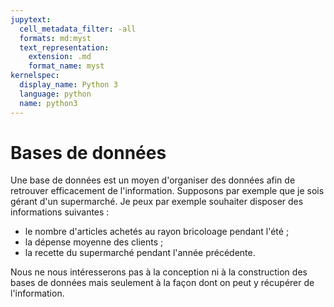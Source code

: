 ```yaml
---
jupytext:
  cell_metadata_filter: -all
  formats: md:myst
  text_representation:
    extension: .md
    format_name: myst
kernelspec:
  display_name: Python 3
  language: python
  name: python3
---
```


# Bases de données

Une base de données est un moyen d'organiser des données afin de retrouver efficacement de l'information. Supposons par exemple que je sois gérant d'un supermarché. Je peux par exemple souhaiter disposer des informations suivantes :

* le nombre d'articles achetés au rayon bricoloage pendant l'été ;
* la dépense moyenne des clients ;
* la recette du supermarché pendant l'année précédente.

Nous ne nous intéresserons pas à la conception ni à la construction des bases de données mais seulement à la façon dont on peut y récupérer de l'information.
